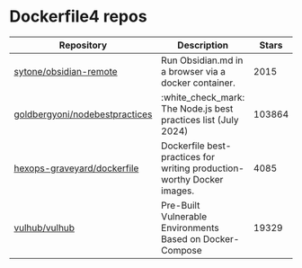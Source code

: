 # Dockerfile4 repos

| Repository                                                                          | Description                                                            | Stars  |
| ----------------------------------------------------------------------------------- | ---------------------------------------------------------------------- | ------ |
| [sytone/obsidian-remote](https://github.com/sytone/obsidian-remote)                 | Run Obsidian.md in a browser via a docker container.                   | 2015   |
| [goldbergyoni/nodebestpractices](https://github.com/goldbergyoni/nodebestpractices) | :white\_check\_mark:  The Node.js best practices list (July 2024)      | 103864 |
| [hexops-graveyard/dockerfile](https://github.com/hexops-graveyard/dockerfile)       | Dockerfile best-practices for writing production-worthy Docker images. | 4085   |
| [vulhub/vulhub](https://github.com/vulhub/vulhub)                                   | Pre-Built Vulnerable Environments Based on Docker-Compose              | 19329  |
